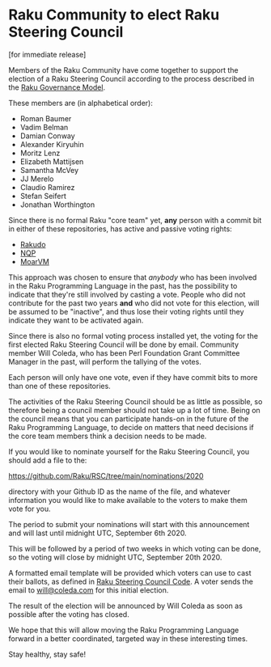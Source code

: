 # Raku Community to elect Raku Steering Council

[for immediate release]

Members of the Raku Community have come together to support the election
of a Raku Steering Council according to the process described in the
[Raku Governance Model](https://github.com/Raku/RSC/blob/main/papers/Raku_Steering_Council_Code.md).

These members are (in alphabetical order):
- Roman Baumer
- Vadim Belman
- Damian Conway
- Alexander Kiryuhin
- Moritz Lenz
- Elizabeth Mattijsen
- Samantha McVey
- JJ Merelo
- Claudio Ramirez
- Stefan Seifert
- Jonathan Worthington

Since there is no formal Raku "core team" yet, **any** person with a commit
bit in either of these repositories, has active and passive voting rights:

- [Rakudo](https://github.com/rakudo/rakudo)
- [NQP](https://github.com/raku/nqp)
- [MoarVM](https://github.com/MoarVM/MoarVM)

This approach was chosen to ensure that *anybody* who has been involved
in the Raku Programming Language in the past, has the possibility to
indicate that they're still involved by casting a vote.  People who
did not contribute for the past two years **and** who did not vote for
this election, will be assumed to be "inactive", and thus lose their
voting rights until they indicate they want to be activated again.

Since there is also no formal voting process installed yet, the voting for
the first elected Raku Steering Council will be done by email.  Community
member Will Coleda, who has been Perl Foundation Grant Committee Manager
in the past, will perform the tallying of the votes.

Each person will only have one vote, even if they have commit bits to
more than one of these repositories.

The activities of the Raku Steering Council should be as little as
possible, so therefore being a council member should not take up a lot
of time.  Being on the council means that you can participate hands-on
in the future of the Raku Programming Language, to decide on matters
that need decisions if the core team members think a decision needs to
be made.

If you would like to nominate yourself for the Raku Steering Council,
you should add a file to the:
  
  https://github.com/Raku/RSC/tree/main/nominations/2020

directory with your Github ID as the name of the file, and whatever
information you would like to make available to the voters to make them
vote for you.

The period to submit your nominations will start with this announcement
and will last until midnight UTC, September 6th 2020.

This will be followed by a period of two weeks in which voting can be
done, so the voting will close by midnight UTC, September 20th 2020.

A formatted email template will be provided which voters can use to cast
their ballots, as defined in 
[Raku Steering Council Code](https://github.com/Raku/Raku-Steering-Council/blob/main/papers/Raku_Steering_Council_Code.md).
A voter sends the email to will@coleda.com for this initial election.

The result of the election will be announced by Will Coleda as soon
as possible after the voting has closed.

We hope that this will allow moving the Raku Programming Language
forward in a better coordinated, targeted way in these interesting
times.

Stay healthy, stay safe!

